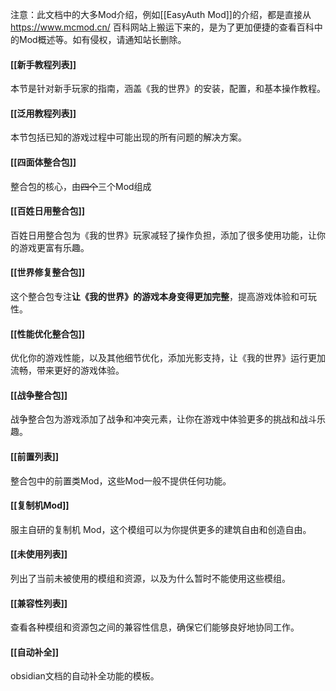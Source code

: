注意：此文档中的大多Mod介绍，例如[[EasyAuth Mod]]的介绍，都是直接从 https://www.mcmod.cn/ 百科网站上搬运下来的，是为了更加便捷的查看百科中的Mod概述等。如有侵权，请通知站长删除。

#### [[新手教程列表]]
本节是针对新手玩家的指南，涵盖《我的世界》的安装，配置，和基本操作教程。
#### [[泛用教程列表]]
本节包括已知的游戏过程中可能出现的所有问题的解决方案。
#### [[四面体整合包]]
整合包的核心，由~~四个~~三个Mod组成
#### [[百姓日用整合包]]
百姓日用整合包为《我的世界》玩家减轻了操作负担，添加了很多使用功能，让你的游戏更富有乐趣。
#### [[世界修复整合包]]
这个整合包专注**让《我的世界》的游戏本身变得更加完整**，提高游戏体验和可玩性。
#### [[性能优化整合包]]
优化你的游戏性能，以及其他细节优化，添加光影支持，让《我的世界》运行更加流畅，带来更好的游戏体验。
#### [[战争整合包]]
战争整合包为游戏添加了战争和冲突元素，让你在游戏中体验更多的挑战和战斗乐趣。
#### [[前置列表]]
整合包中的前置类Mod，这些Mod一般不提供任何功能。
#### [[复制机Mod]]
服主自研的复制机 Mod，这个模组可以为你提供更多的建筑自由和创造自由。
#### [[未使用列表]]
列出了当前未被使用的模组和资源，以及为什么暂时不能使用这些模组。
#### [[兼容性列表]]
查看各种模组和资源包之间的兼容性信息，确保它们能够良好地协同工作。
#### [[自动补全]]
obsidian文档的自动补全功能的模板。